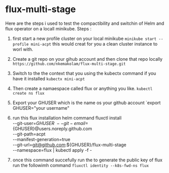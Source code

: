# flux-multi-stage
Here are the steps i used to test the compactibility and switchin of Helm and flux operator on a locall minikube.
Steps :

1. first start a  new profile cluster on your local minikube
`minikube start --profile mini-acpt`
this would creat for you a clean cluster instance to worl with.
2. Create a git repo on your gihub account and then clone that repo locally
`https://github.com/nkemakolam/flux-multi-stage.git`
3. Switch to the the context that you using the kubectx command if you have it installed `kubectx mini-acpt`
5. Then create a namaespace called flux or anything you like.
`kubectl create ns flux`
6. Export your GHUSER which is the name os your github account
`export GHUSER="your username"
7. run this flux installation helm command
 fluxctl install \
--git-user=${GHUSER} \
--git-email=${GHUSER}@users.noreply.github.com \
--git-path=acpt \
--manifest-generation=true \
--git-url=git@github.com:${GHUSER}/flux-multi-stage \
--namespace=flux | kubectl apply -f - 

8. once this command succefully run the to generate the public key of flux run the followimh command
`fluxctl identity --k8s-fwd-ns flux`

